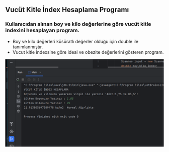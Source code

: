 ## Vucüt Kitle İndex Hesaplama Programı

### Kullanıcıdan alınan boy ve kilo değerlerine göre vucüt kitle indexini hesaplayan program. 

- Boy ve kilo değerleri küsüratlı değerler olduğu için double ile tanımlanmıştır.
- Vucut kitle indexsine göre ideal ve obezite değerlerini gösteren program.


![](kitle.png)